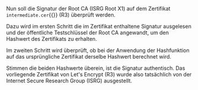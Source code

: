Nun soll die Signatur der Root CA (ISRG Root X1) auf dem Zertifikat `intermediate.cer`{{}} (R3) überprüft werden.

Dazu wird im ersten Schritt die im Zertifikat enthaltene Signatur ausgelesen und der öffentliche Testschlüssel der Root CA angewandt, 
um den Hashwert des Zertifikats zu erhalten. 

Im zweiten Schritt wird überprüft, ob bei der Anwendung der Hashfunktion auf das ursprüngliche Zertifikat derselbe Hashwert berechnet wird.

Stimmen die beiden Hashwerte überein, ist die Signatur authentisch. Das vorliegende Zertifikat von Let's Encrypt (R3) 
wurde also tatsächlich von der Internet Secure Research Group (ISRG) ausgestellt.